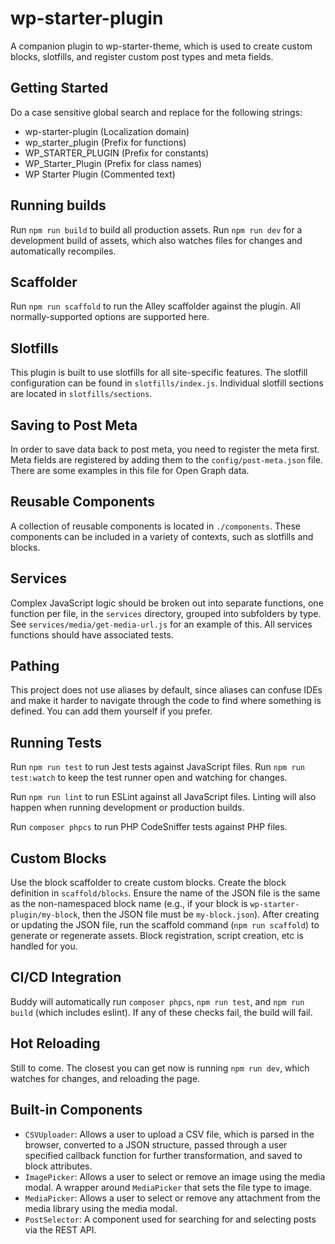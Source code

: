# wp-starter-plugin
A companion plugin to wp-starter-theme, which is used to create custom blocks,
slotfills, and register custom post types and meta fields.

## Getting Started

Do a case sensitive global search and replace for the following strings:

* wp-starter-plugin (Localization domain)
* wp_starter_plugin (Prefix for functions)
* WP_STARTER_PLUGIN (Prefix for constants)
* WP_Starter_Plugin (Prefix for class names)
* WP Starter Plugin (Commented text)

## Running builds

Run `npm run build` to build all production assets. Run `npm run dev` for a
development build of assets, which also watches files for changes and
automatically recompiles.

## Scaffolder

Run `npm run scaffold` to run the Alley scaffolder against the plugin. All
normally-supported options are supported here.

## Slotfills

This plugin is built to use slotfills for all site-specific features. The
slotfill configuration can be found in `slotfills/index.js`. Individual slotfill
sections are located in `slotfills/sections`.

## Saving to Post Meta

In order to save data back to post meta, you need to register the meta first.
Meta fields are registered by adding them to the `config/post-meta.json` file.
There are some examples in this file for Open Graph data.

## Reusable Components

A collection of reusable components is located in `./components`. These
components can be included in a variety of contexts, such as slotfills and
blocks.

## Services

Complex JavaScript logic should be broken out into separate functions, one
function per file, in the `services` directory, grouped into subfolders by type.
See `services/media/get-media-url.js` for an example of this. All services
functions should have associated tests.

## Pathing

This project does not use aliases by default, since aliases can confuse IDEs and
make it harder to navigate through the code to find where something is defined.
You can add them yourself if you prefer.

## Running Tests

Run `npm run test` to run Jest tests against JavaScript files. Run
`npm run test:watch` to keep the test runner open and watching for changes.

Run `npm run lint` to run ESLint against all JavaScript files. Linting will also
happen when running development or production builds.

Run `composer phpcs` to run PHP CodeSniffer tests against PHP files.

## Custom Blocks

Use the block scaffolder to create custom blocks. Create the block definition in
`scaffold/blocks`. Ensure the name of the JSON file is the same as the
non-namespaced block name (e.g., if your block is `wp-starter-plugin/my-block`,
then the JSON file must be `my-block.json`). After creating or updating the JSON
file, run the scaffold command (`npm run scaffold`) to generate or regenerate
assets. Block registration, script creation, etc is handled for you.

## CI/CD Integration

Buddy will automatically run `composer phpcs`, `npm run test`, and
`npm run build` (which includes eslint). If any of these checks fail, the build
will fail.

## Hot Reloading

Still to come. The closest you can get now is running `npm run dev`, which
watches for changes, and reloading the page.

## Built-in Components
- `CSVUploader`: Allows a user to upload a CSV file, which is parsed in the
  browser, converted to a JSON structure, passed through a user specified
  callback function for further transformation, and saved to block attributes.
- `ImagePicker`: Allows a user to select or remove an image using the media
  modal. A wrapper around `MediaPicker` that sets the file type to image.
- `MediaPicker`: Allows a user to select or remove any attachment from the media
  library using the media modal.
- `PostSelector`: A component used for searching for and selecting posts via the
  REST API.
